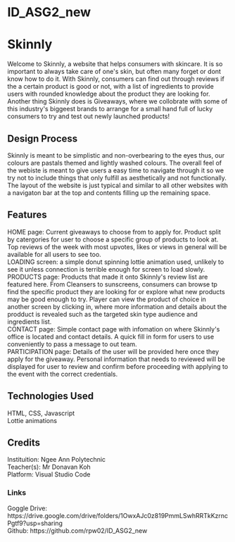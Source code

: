 # ID_ASG2_new

<h1>Skinnly</h1>
<p>Welcome to Skinnly, a website that helps consumers with skincare. It is so important to always take care of one's skin, but often many forget or dont know how to do it. With Skinnly, consumers can find out through reviews if the a certain product is good or not, with a list of ingredients to provide users with rounded knowledge about the product they are looking for. <br>
Another thing Skinnly does is Giveaways, where we collobrate with some of this industry's biggeest brands to arrange for a small hand full of lucky consumers to try and test out newly launched products!</p>

<h2>Design Process</h2>
<p>Skinnly is meant to be simplistic and non-overbearing to the eyes thus, our colours are pastals themed and lightly washed colours. The overall feel of the webiste is meant to give users a easy time to navigate through it so we try not to include things that only fulfill as aesthetically and not functionally. <br>
The layout of the website is just typical and similar to all other websites with a navigaton bar at the top and contents filling up the remaining space.</p>

<h2>Features</h2>
<p>HOME page: Current giveaways to choose from to apply for. Product split by catergories for user to choose a specific group of products to look at. Top reviews of the week with most upvotes, likes or views in general will be available for all users to see too.<br>
LOADING screen: a simple donut spinning lottie animation used, unlikely to see it unless connection is terrible enough for screen to load slowly. <br>
PRODUCTS page: Products that made it onto Skinnly's review list are featured here. From Cleansers to sunscreens, consumers can browse tp find the specific product they are looking for or explore what new products may be good enough to try. Player can view the product of choice in another screen by clicking in, where more information and details about the prodduct is revealed such as the targeted skin type audience and ingredients list. <br>
CONTACT page: Simple contact page with infomation on where Skinnly's office is located and contact details. A quick fill in form for users to use conveniently to pass a message to out team. <br>
PARTICIPATION page: Details of the user will be provided here once they apply for the giveaway. Personal information that needs to reviewed will be displayed for user to review and confirm before proceeding with applying to the event with the correct credentials.</p>

<h2>Technologies Used</h2>
<p>HTML, CSS, Javascript <br>
Lottie animations</p>


<h2>Credits</h2>
<p>Instituition: Ngee Ann Polytechnic <br>
Teacher(s): Mr Donavan Koh <br>
Platform: Visual Studio Code</p>

<h3>Links</h3>
<p>Goggle Drive: https://drive.google.com/drive/folders/1OwxAJc0z819PmmLSwhRRTkKzrncPgtf9?usp=sharing <br>
Github: https://github.com/rpw02/ID_ASG2_new</p>